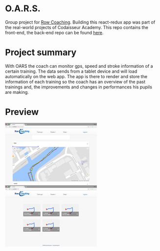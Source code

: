 # O.A.R.S.

Group project for [Row Coaching](http://rowcoaching.com/). Building this react-redux app was part of the real-world projects of Codaisseur Academy. This repo contains the front-end, the back-end repo can be found [here](https://github.com/nojas01/oars-api).

# Project summary

With  OARS  the coach can monitor gps, speed and stroke information of a certain training. The data sends from a tablet device and will load automatically on the web app. The app is there to render and store the information of each training so the coach has an overview of the past trainings and, the improvements and changes in performances his pupils are making.

# Preview

<img src="https://github.com/LiannevW/O.A.R.S./blob/master/src/fixtures/ScreenShot1%20.png" width="300" height="200" />
<img src="https://github.com/LiannevW/O.A.R.S./blob/master/src/fixtures/ScreenShot2.png" width="300" height="200" />
